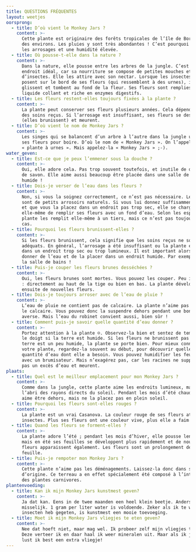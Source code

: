 ```yaml
---
title: QUESTIONS FRÉQUENTES
layout: weetjes
oorsprong:
  - title: D’où vient le Monkey Jars ?
    content: >-
      Cette plante est originaire des forêts tropicales de l’île de Bornéo et
      des environs. Les pluies y sont très abondantes ! C’est pourquoi elle aime
      les arrosages et une humidité élevée.
  - title: Où pousse-t-elle dans la nature ?
    content: >-
      Dans la nature, elle pousse entre les arbres de la jungle. C’est un
      endroit idéal, car sa nourriture se compose de petites mouches et
      d’insectes. Elle les attire avec son nectar. Lorsque les insectes se
      posent sur le bord de ses fleurs (qui ressemblent à des urnes), ils
      glissent et tombent au fond de la fleur. Ses fleurs sont remplies d’un
      liquide collant et riche en enzymes digestifs.
  - title: Les fleurs restent-elles toujours fixées à la plante ?
    content: >-
      La plante peut conserver ses fleurs plusieurs années. Cela dépend surtout
      des soins reçus. Si l’arrosage est insuffisant, ses fleurs se dessèchent
      (elles brunissent) et meurent.
  - title: D’où vient le nom de Monkey Jars ?
    content: >-
      Les singes qui se balancent d’un arbre à l’autre dans la jungle utilisent
      ses fleurs pour boire. D’où le nom de « Monkey Jars ». On l’appelle aussi
      « plante à urnes ». Mais appelez-la « Monkey Jars » ;-).
water_geven:
  - title: Est-ce que je peux l’emmener sous la douche ?
    content: >-
      Oui, elle adore cela. Pas trop souvent toutefois, et inutile de dire : pas
      de savon. Elle aime aussi beaucoup être placée dans une salle de bains
      humide !
  - title: Dois-je verser de l’eau dans les fleurs ?
    content: >-
      Non, si vous la soignez correctement, ce n’est pas nécessaire. Les tiges
      sont de petits arrosoirs naturels. Si vous lui donnez suffisamment d’eau
      et que vous la placez dans un endroit pas trop sec, elle se charge
      elle-même de remplir ses fleurs avec un fond d’eau. Selon les espèces, la
      plante les remplit elle-même à un tiers, mais ce n’est pas toujours le
      cas.
  - title: Pourquoi les fleurs brunissent-elles ?
    content: >-
      Si les fleurs brunissent, cela signifie que les soins reçus ne sont pas
      adéquats. En général, l’arrosage a été insuffisant ou la plante est placée
      dans un endroit trop sec ou trop lumineux. Il est important alors de lui
      donner de l’eau et de la placer dans un endroit humide. Par exemple dans
      la salle de bains !
  - title: Puis-je couper les fleurs brunes desséchées ?
    content: >-
      Oui, les fleurs brunes sont mortes. Vous pouvez les couper. Peu importe où
      : directement au haut de la tige ou bien en bas. La plante développera
      ensuite de nouvelles fleurs.
  - title: Dois-je toujours arroser avec de l’eau de pluie ?
    content: >-
      L’eau de pluie ne contient pas de calcaire. La plante n’aime pas beaucoup
      le calcaire. Vous pouvez donc la suspendre dehors pendant une bonne
      averse. Mais l’eau du robinet convient aussi, bien sûr !
  - title: Comment puis-je savoir quelle quantité d’eau donner ?
    content: >-
      Portez attention à la plante ☺. Observez-la bien et sentez de temps avec
      le doigt si la terre est humide. Si les fleurs ne brunissent pas et que la
      terre est un peu humide, la plante se porte bien. Pour mieux connaître
      votre plante, regardez-la souvent au début, pour découvrir quelle est la
      quantité d’eau dont elle a besoin. Vous pouvez humidifier les feuilles
      avec un brumisateur. Mais n’exagérez pas, car les racines ne supportent
      pas un excès d’eau et meurent.
plaats:
  - title: Quel est le meilleur emplacement pour mon Monkey Jars ?
    content: >-
      Comme dans la jungle, cette plante aime les endroits lumineux, mais à
      l’abri des rayons directs du soleil. Pendant les mois d’été chauds, elle
      aime être dehors, mais ne la placez pas en plein soleil.
  - title: Pourquoi les fleurs sont-elles rouges ?
    content: >-
      La plante est un vrai Casanova. La couleur rouge de ses fleurs attire les
      insectes. Plus ses fleurs ont une couleur vive, plus elle a faim !
  - title: Quand les fleurs se forment-elles ?
    content: >-
      La plante adore l’été ; pendant les mois d’hiver, elle pousse lentement,
      mais en été ses feuilles se développent plus rapidement et de nouvelles
      fleurs apparaissent également. Les fleurs sont un prolongement de la
      feuille.
  - title: Puis-je rempoter mon Monkey Jars ?
    content: >-
      Cette plante n’aime pas les déménagements. Laissez-la donc dans son pot
      d’origine. Ce terreau a en effet spécialement été composé à l’intention
      des plantes carnivores.
plantenvoeding:
  - title: Kan ik mijn Monkey Jars kunstmest geven?
    content: >-
      Ja dat kan. Eens in de twee maanden een heel klein beetje. Anders word ik
      misselijk. 1 gram per liter water is voldoende. Zeker als ik te weinig
      insecten heb gegeten, is kunstmest een mooie toevoeging.
  - title: Moet ik mijn Monkey Jars vliegjes te eten geven?
    content: >-
      Nee dat hoeft niet, maar mag wel. Ik probeer zelf mijn vliegjes te vangen.
      Deze verteer ik en daar haal ik weer mineralen uit. Maar als ik jarig ben,
      lust ik best een extra vliegje!
---
```


